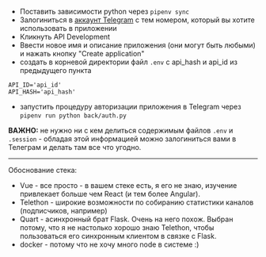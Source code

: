 - Поставить зависимости python через `pipenv sync`
- Залогиниться в [аккаунт Telegram](https://my.telegram.org/) с тем номером, который вы хотите использовать в приложении
- Кликнуть API Development
- Ввести новое имя и описание приложения (они могут быть любыми) и нажать кнопку "Create application"
- создать в корневой директории файл `.env` с api_hash и api_id из предыдущего пункта

```
API_ID='api_id'
API_HASH='api_hash'
```

- запустить процедуру авторизации приложения в Telegram через `pipenv run python back/auth.py`

**ВАЖНО:** не нужно ни с кем делиться содержимым файлов `.env` и `.session` - обладая этой информацией можно залогиниться вами в Телеграм и делать там все что угодно.

-----

Обоснование стека:

- Vue - все просто - в вашем стеке есть, я его не знаю, изучение привлекает больше чем React (и тем более Angular).
- Telethon - широкие возможности по собиранию статистики каналов (подписчиков, например)
- Quart - асинхронный брат Flask. Очень на него похож. Выбран потому, что я не настолько хорошо знаю Telethon, чтобы пользоваться его синхронным клиентом в связке с Flask.
- docker - потому что не хочу много node в системе :)

